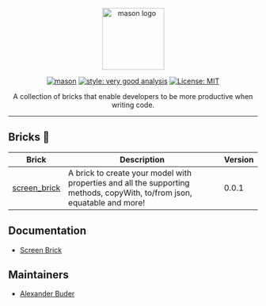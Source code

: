 <p align="center">
<img src="https://raw.githubusercontent.com/felangel/mason/master/assets/mason_full.png" height="125" alt="mason logo" />
</p>

<p align="center">
<a href="https://github.com/felangel/mason/actions"><img src="https://github.com/felangel/mason/workflows/mason/badge.svg" alt="mason"></a>
<a href="https://pub.dev/packages/very_good_analysis"><img src="https://img.shields.io/badge/style-very_good_analysis-B22C89.svg" alt="style: very good analysis"></a>
<a href="https://opensource.org/licenses/MIT"><img src="https://img.shields.io/badge/license-MIT-purple.svg" alt="License: MIT"></a>
</p>

<p align="center">
A collection of bricks that enable developers to be more productive when writing code.
</p>

---

## Bricks 🧱

| Brick                                                                | Description                                                                                                              | Version |
| -------------------------------------------------------------------- | ------------------------------------------------------------------------------------------------------------------------ | ------- |
| [screen_brick](https://github.com/aBuder/mason-bricks/blob/main/bricks/screen_brick/)                     | A brick to create your model with properties and all the supporting methods, copyWith, to/from json, equatable and more! | 0.0.1   |

## Documentation
- [Screen Brick](https://github.com/aBuder/mason-bricks/blob/main/bricks/screen_brick/)

## Maintainers

- [Alexander Buder](https://github.com/aBuder)